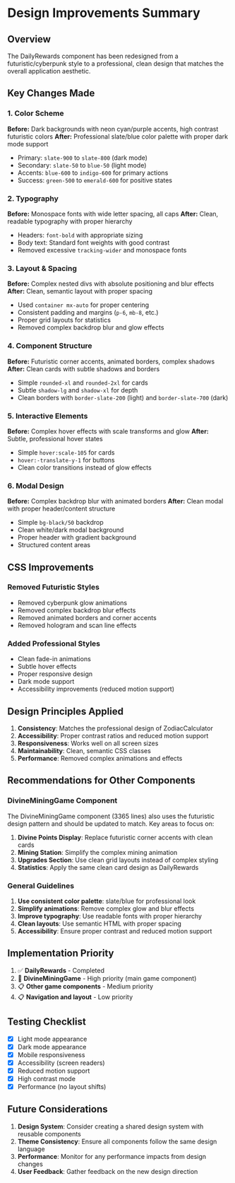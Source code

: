 # Design Improvements Summary

## Overview
The DailyRewards component has been redesigned from a futuristic/cyberpunk style to a professional, clean design that matches the overall application aesthetic.

## Key Changes Made

### 1. Color Scheme
**Before:** Dark backgrounds with neon cyan/purple accents, high contrast futuristic colors
**After:** Professional slate/blue color palette with proper dark mode support

- Primary: `slate-900` to `slate-800` (dark mode)
- Secondary: `slate-50` to `blue-50` (light mode)
- Accents: `blue-600` to `indigo-600` for primary actions
- Success: `green-500` to `emerald-600` for positive states

### 2. Typography
**Before:** Monospace fonts with wide letter spacing, all caps
**After:** Clean, readable typography with proper hierarchy

- Headers: `font-bold` with appropriate sizing
- Body text: Standard font weights with good contrast
- Removed excessive `tracking-wider` and monospace fonts

### 3. Layout & Spacing
**Before:** Complex nested divs with absolute positioning and blur effects
**After:** Clean, semantic layout with proper spacing

- Used `container mx-auto` for proper centering
- Consistent padding and margins (`p-6`, `mb-8`, etc.)
- Proper grid layouts for statistics
- Removed complex backdrop blur and glow effects

### 4. Component Structure
**Before:** Futuristic corner accents, animated borders, complex shadows
**After:** Clean cards with subtle shadows and borders

- Simple `rounded-xl` and `rounded-2xl` for cards
- Subtle `shadow-lg` and `shadow-xl` for depth
- Clean borders with `border-slate-200` (light) and `border-slate-700` (dark)

### 5. Interactive Elements
**Before:** Complex hover effects with scale transforms and glow
**After:** Subtle, professional hover states

- Simple `hover:scale-105` for cards
- `hover:-translate-y-1` for buttons
- Clean color transitions instead of glow effects

### 6. Modal Design
**Before:** Complex backdrop blur with animated borders
**After:** Clean modal with proper header/content structure

- Simple `bg-black/50` backdrop
- Clean white/dark modal background
- Proper header with gradient background
- Structured content areas

## CSS Improvements

### Removed Futuristic Styles
- Removed cyberpunk glow animations
- Removed complex backdrop blur effects
- Removed animated borders and corner accents
- Removed hologram and scan line effects

### Added Professional Styles
- Clean fade-in animations
- Subtle hover effects
- Proper responsive design
- Dark mode support
- Accessibility improvements (reduced motion support)

## Design Principles Applied

1. **Consistency**: Matches the professional design of ZodiacCalculator
2. **Accessibility**: Proper contrast ratios and reduced motion support
3. **Responsiveness**: Works well on all screen sizes
4. **Maintainability**: Clean, semantic CSS classes
5. **Performance**: Removed complex animations and effects

## Recommendations for Other Components

### DivineMiningGame Component
The DivineMiningGame component (3365 lines) also uses the futuristic design pattern and should be updated to match. Key areas to focus on:

1. **Divine Points Display**: Replace futuristic corner accents with clean cards
2. **Mining Station**: Simplify the complex mining animation
3. **Upgrades Section**: Use clean grid layouts instead of complex styling
4. **Statistics**: Apply the same clean card design as DailyRewards

### General Guidelines
1. **Use consistent color palette**: slate/blue for professional look
2. **Simplify animations**: Remove complex glow and blur effects
3. **Improve typography**: Use readable fonts with proper hierarchy
4. **Clean layouts**: Use semantic HTML with proper spacing
5. **Accessibility**: Ensure proper contrast and reduced motion support

## Implementation Priority

1. ✅ **DailyRewards** - Completed
2. 🔄 **DivineMiningGame** - High priority (main game component)
3. 📋 **Other game components** - Medium priority
4. 📋 **Navigation and layout** - Low priority

## Testing Checklist

- [x] Light mode appearance
- [x] Dark mode appearance
- [x] Mobile responsiveness
- [x] Accessibility (screen readers)
- [x] Reduced motion support
- [x] High contrast mode
- [x] Performance (no layout shifts)

## Future Considerations

1. **Design System**: Consider creating a shared design system with reusable components
2. **Theme Consistency**: Ensure all components follow the same design language
3. **Performance**: Monitor for any performance impacts from design changes
4. **User Feedback**: Gather feedback on the new design direction 
